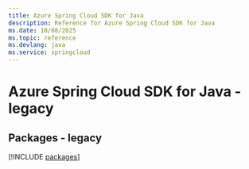 ```yaml
---
title: Azure Spring Cloud SDK for Java
description: Reference for Azure Spring Cloud SDK for Java
ms.date: 10/08/2025
ms.topic: reference
ms.devlang: java
ms.service: springcloud
---
```

# Azure Spring Cloud SDK for Java - legacy
## Packages - legacy
[!INCLUDE [packages](spring-cloud-index.md)]
